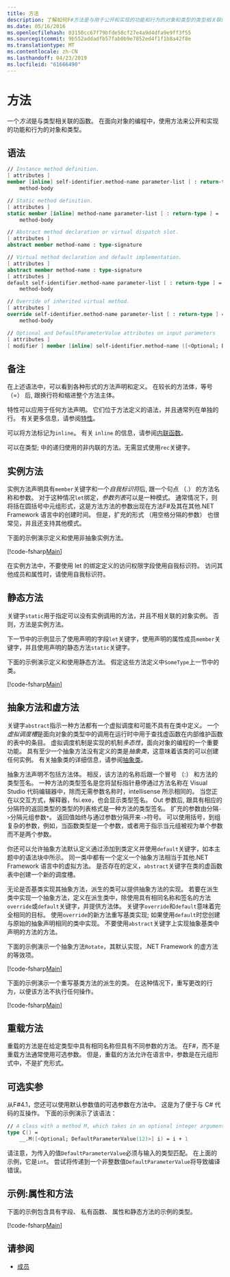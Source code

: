 ```yaml
---
title: 方法
description: 了解如何F#方法是与用于公开和实现的功能和行为的对象和类型的类型相关联的函数。
ms.date: 05/16/2016
ms.openlocfilehash: 03150cc67f79bfde58cf27e4a9d4dfa9e9ff3f55
ms.sourcegitcommit: 9b552addadfb57fab0b9e7852ed4f1f1b8a42f8e
ms.translationtype: MT
ms.contentlocale: zh-CN
ms.lasthandoff: 04/23/2019
ms.locfileid: "61666490"
---
```

# <a name="methods"></a>方法

一个*方法*是与类型相关联的函数。 在面向对象的编程中，使用方法来公开和实现的功能和行为的对象和类型。

## <a name="syntax"></a>语法

```fsharp
// Instance method definition.
[ attributes ]
member [inline] self-identifier.method-name parameter-list [ : return-type ] =
    method-body

// Static method definition.
[ attributes ]
static member [inline] method-name parameter-list [ : return-type ] =
    method-body

// Abstract method declaration or virtual dispatch slot.
[ attributes ]
abstract member method-name : type-signature

// Virtual method declaration and default implementation.
[ attributes ]
abstract member method-name : type-signature
[ attributes ]
default self-identifier.method-name parameter-list [ : return-type ] =
    method-body

// Override of inherited virtual method.
[ attributes ]
override self-identifier.method-name parameter-list [ : return-type ] =
    method-body

// Optional and DefaultParameterValue attributes on input parameters
[ attributes ]
[ modifier ] member [inline] self-identifier.method-name ([<Optional; DefaultParameterValue( default-value )>] input) [ : return-type ]
```

## <a name="remarks"></a>备注

在上述语法中，可以看到各种形式的方法声明和定义。 在较长的方法体，等号 （=） 后, 跟换行符和缩进整个方法主体。

特性可以应用于任何方法声明。 它们位于方法定义的语法，并且通常列在单独的行。 有关更多信息，请参阅[特性](../attributes.md)。

可以将方法标记为`inline`。 有关 `inline` 的信息，请参阅[内联函数](../functions/inline-functions.md)。

可以在类型; 中的递归使用的非内联的方法。无需显式使用`rec`关键字。

## <a name="instance-methods"></a>实例方法

实例方法声明具有`member`关键字和一个*自我标识符*后, 跟一个句点 （.） 的方法名称和参数。 对于这种情况`let`绑定，*参数列表*可以是一种模式。 通常情况下，则将括在圆括号中元组形式，这是方法方法的参数出现在方法F#及其在其他.NET Framework 语言中的创建时间。 但是，扩充的形式 （用空格分隔的参数） 也很常见，并且还支持其他模式。

下面的示例演示定义和使用非抽象实例方法。

[!code-fsharp[Main](../../../../samples/snippets/fsharp/lang-ref-1/snippet3401.fs)]

在实例方法中，不要使用 let 的绑定定义的访问权限字段使用自我标识符。 访问其他成员和属性时，请使用自我标识符。

## <a name="static-methods"></a>静态方法

关键字`static`用于指定可以没有实例调用的方法，并且不相关联的对象实例。 否则，方法是实例方法。

下一节中的示例显示了使用声明的字段`let`关键字，使用声明的属性成员`member`关键字，并且使用声明的静态方法`static`关键字。

下面的示例演示定义和使用静态方法。 假定这些方法定义中`SomeType`上一节中的类。

[!code-fsharp[Main](../../../../samples/snippets/fsharp/lang-ref-1/snippet3402.fs)]

## <a name="abstract-and-virtual-methods"></a>抽象方法和虚方法

关键字`abstract`指示一种方法都有一个虚拟调度和可能不具有在类中定义。 一个*虚拟调度槽*是面向对象的类型中的调用在运行时中用于查找虚函数在内部维护函数的表中的条目。 虚拟调度机制是实现的机制*多态性*，面向对象的编程的一个重要功能。 具有至少一个抽象方法没有定义的类是*抽象类*，这意味着该类的可以创建任何实例。 有关抽象类的详细信息，请参阅[抽象类](../abstract-classes.md)。

抽象方法声明不包括方法体。 相反，该方法的名称后跟一个冒号 （:） 和方法的类型签名。 一种方法的类型签名是您将鼠标指针悬停通过方法名称在 Visual Studio 代码编辑器中，除而无需参数名称时，intellisense 所示相同的。 当您正在以交互方式，解释器，fsi.exe，也会显示类型签名。 Out 参数后, 跟具有相应的分隔符的返回类型的类型的列表格式是一种方法的类型签名。 扩充的参数由分隔`->`分隔元组参数`*`。 返回值始终与通过参数分隔开来`->`符号。 可以使用括号，到组复杂的参数，例如，当函数类型是一个参数，或者用于指示当元组被视为单个参数而不是两个参数。

你还可以允许抽象方法默认定义通过添加到类定义并使用`default`关键字，如本主题中的语法块中所示。 同一类中都有一个定义一个抽象方法相当于其他.NET Framework 语言中的虚拟方法。 是否存在的定义，`abstract`关键字在类的虚函数表中创建一个新的调度槽。

无论是否基类实现其抽象方法，派生的类可以提供抽象方法的实现。 若要在派生类中实现一个抽象方法，定义在派生类中，除使用具有相同名称和签名的方法`override`或`default`关键字，并提供方法体。 关键字`override`和`default`意味着完全相同的目标。 使用`override`的新方法重写基类实现; 如果使用`default`时您创建与原始的抽象声明相同的类中实现。 不要使用`abstract`关键字上实现抽象基类中声明的方法的方法。

下面的示例演示一个抽象方法`Rotate`，其默认实现，.NET Framework 的虚方法的等效项。

[!code-fsharp[Main](../../../../samples/snippets/fsharp/lang-ref-1/snippet3403.fs)]

下面的示例演示一个重写基类方法的派生的类。 在这种情况下，重写更改的行为，以便该方法不执行任何操作。

[!code-fsharp[Main](../../../../samples/snippets/fsharp/lang-ref-1/snippet3404.fs)]

## <a name="overloaded-methods"></a>重载方法

重载的方法是在给定类型中具有相同名称但具有不同参数的方法。 在F#，而不是重载方法通常使用可选参数。 但是，重载的方法允许在语言中，参数是在元组形式中，不是扩充形式。

## <a name="optional-arguments"></a>可选实参

从F#4.1，您还可以使用默认参数值的可选参数在方法中。  这是为了便于与 C# 代码的互操作。  下面的示例演示了该语法：

```fsharp
// A class with a method M, which takes in an optional integer argument.
type C() =
    __.M([<Optional; DefaultParameterValue(12)>] i) = i + 1
```

请注意，为传入的值`DefaultParameterValue`必须与输入的类型匹配。  在上面的示例，它是`int`。  尝试将传递到一个非整数值`DefaultParameterValue`将导致编译错误。

## <a name="example-properties-and-methods"></a>示例:属性和方法

下面的示例包含具有字段、 私有函数、 属性和静态方法的示例的类型。

[!code-fsharp[Main](../../../../samples/snippets/fsharp/lang-ref-1/snippet3406.fs)]

## <a name="see-also"></a>请参阅

- [成员](index.md)